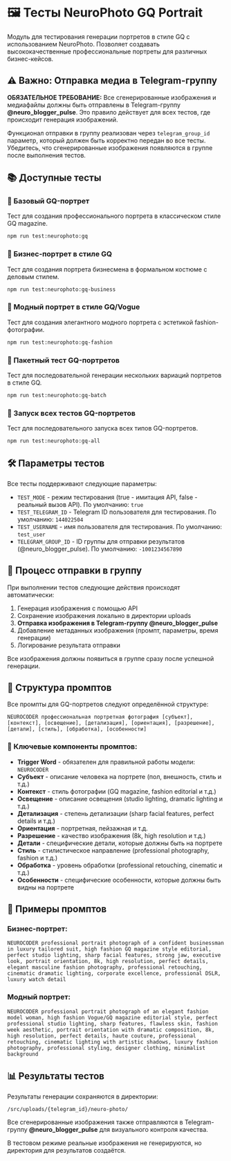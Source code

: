 # 🖼️ Тесты NeuroPhoto GQ Portrait

Модуль для тестирования генерации портретов в стиле GQ с использованием NeuroPhoto. Позволяет создавать высококачественные профессиональные портреты для различных бизнес-кейсов.

## ⚠️ Важно: Отправка медиа в Telegram-группу

**ОБЯЗАТЕЛЬНОЕ ТРЕБОВАНИЕ:** Все сгенерированные изображения и медиафайлы должны быть отправлены в Telegram-группу **@neuro_blogger_pulse**. Это правило действует для всех тестов, где происходит генерация изображений.

Функционал отправки в группу реализован через `telegram_group_id` параметр, который должен быть корректно передан во все тесты. Убедитесь, что сгенерированные изображения появляются в группе после выполнения тестов.

## 📚 Доступные тесты

### 🧪 Базовый GQ-портрет

Тест для создания профессионального портрета в классическом стиле GQ magazine.

```bash
npm run test:neurophoto:gq
```

### 💼 Бизнес-портрет в стиле GQ

Тест для создания портрета бизнесмена в формальном костюме с деловым стилем.

```bash
npm run test:neurophoto:gq-business
```

### 👗 Модный портрет в стиле GQ/Vogue

Тест для создания элегантного модного портрета с эстетикой fashion-фотографии.

```bash
npm run test:neurophoto:gq-fashion
```

### 🔄 Пакетный тест GQ-портретов

Тест для последовательной генерации нескольких вариаций портретов в стиле GQ.

```bash
npm run test:neurophoto:gq-batch
```

### 🚀 Запуск всех тестов GQ-портретов

Тест для последовательного запуска всех типов GQ-портретов.

```bash
npm run test:neurophoto:gq-all
```

## 🛠️ Параметры тестов

Все тесты поддерживают следующие параметры:

- `TEST_MODE` - режим тестирования (true - имитация API, false - реальный вызов API). По умолчанию: `true`
- `TEST_TELEGRAM_ID` - Telegram ID пользователя для тестирования. По умолчанию: `144022504`
- `TEST_USERNAME` - имя пользователя для тестирования. По умолчанию: `test_user`
- `TELEGRAM_GROUP_ID` - ID группы для отправки результатов (@neuro_blogger_pulse). По умолчанию: `-1001234567890`

## 🔄 Процесс отправки в группу

При выполнении тестов следующие действия происходят автоматически:

1. Генерация изображения с помощью API
2. Сохранение изображения локально в директории uploads
3. **Отправка изображения в Telegram-группу @neuro_blogger_pulse**
4. Добавление метаданных изображения (промпт, параметры, время генерации)
5. Логирование результата отправки

Все изображения должны появиться в группе сразу после успешной генерации.

## 🧬 Структура промптов

Все промпты для GQ-портретов следуют определённой структуре:

```
NEUROCODER профессиональная портретная фотография [субъект], [контекст], [освещение], [детализация], [ориентация], [разрешение], [детали], [стиль], [обработка], [особенности]
```

### 🎨 Ключевые компоненты промптов:

- **Trigger Word** - обязателен для правильной работы модели: `NEUROCODER`
- **Субъект** - описание человека на портрете (пол, внешность, стиль и т.д.)
- **Контекст** - стиль фотографии (GQ magazine, fashion editorial и т.д.)
- **Освещение** - описание освещения (studio lighting, dramatic lighting и т.д.)
- **Детализация** - степень детализации (sharp facial features, perfect details и т.д.)
- **Ориентация** - портретная, пейзажная и т.д.
- **Разрешение** - качество изображения (8k, high resolution и т.д.)
- **Детали** - специфические детали, которые должны быть на портрете
- **Стиль** - стилистическое направление (professional photography, fashion и т.д.)
- **Обработка** - уровень обработки (professional retouching, cinematic и т.д.)
- **Особенности** - специфические особенности, которые должны быть видны на портрете

## 📝 Примеры промптов

### Бизнес-портрет:
```
NEUROCODER professional portrait photograph of a confident businessman in luxury tailored suit, high fashion GQ magazine style editorial, perfect studio lighting, sharp facial features, strong jaw, executive look, portrait orientation, 8k, high resolution, perfect details, elegant masculine fashion photography, professional retouching, cinematic dramatic lighting, corporate excellence, professional DSLR, luxury watch detail
```

### Модный портрет:
```
NEUROCODER professional portrait photograph of an elegant fashion model woman, high fashion Vogue/GQ magazine editorial style, perfect professional studio lighting, sharp features, flawless skin, fashion week aesthetic, portrait orientation with dramatic composition, 8k, high resolution, perfect details, haute couture, professional retouching, cinematic lighting with artistic shadows, luxury fashion photography, professional styling, designer clothing, minimalist background
```

## 📊 Результаты тестов

Результаты генерации сохраняются в директории:
```
/src/uploads/{telegram_id}/neuro-photo/
```

Все сгенерированные изображения также отправляются в Telegram-группу **@neuro_blogger_pulse** для визуального контроля качества.

В тестовом режиме реальные изображения не генерируются, но директория для результатов создаётся. 